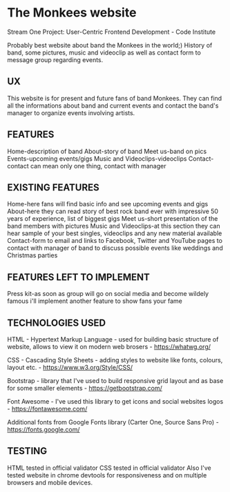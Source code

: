 <!DOCTYPE html>
<html lang="en-GB">
<head>
    <meta charset="UTF-8">
    <meta name="viewport" content="width=device-width, initial-scale=1.0">
    <meta name="author" content="Mateusz Poplewski">
     <link rel="stylesheet" href="https://stackpath.bootstrapcdn.com/bootstrap/3.3.7/css/bootstrap.min.css" type="text/css" />
    <link href="https://fonts.googleapis.com/css?family=Source+Sans+Pro" rel="stylesheet">
    <link href="https://fonts.googleapis.com/css?family=Carter+One&display=swap" rel="stylesheet">
    <link rel="stylesheet" href="https://use.fontawesome.com/releases/v5.8.1/css/all.css" integrity="sha384-50oBUHEmvpQ+1lW4y57PTFmhCaXp0ML5d60M1M7uH2+nqUivzIebhndOJK28anvf" crossorigin="anonymous">
    <link rel="stylesheet" href="https://cdnjs.cloudflare.com/ajax/libs/hover.css/2.1.1/css/hover-min.css" type="text/css" />
    <link rel="stylesheet" href="css/main.css" type="text/css" />
    <title>Monkees - 60 years of experience in rock music events</title>
    



# The Monkees website

Stream One Project: User-Centric Frontend Development - Code Institute

Probably best website about band the Monkees in the world;) History of band, some pictures, music and videoclip as well as contact form to message group regarding events. 

## UX

This website is for present and future fans of band Monkees. 
They can find all the informations about band and current events and contact the band's manager to organize events involving artists.

## FEATURES

Home-description of band
About-story of band
Meet us-band on pics
Events-upcoming events/gigs
Music and Videoclips-videoclips
Contact-contact can mean only one thing, contact with manager

## EXISTING FEATURES

Home-here fans will find basic info and see upcoming events and gigs
About-here they can read story of best rock band ever with impressive 50 years of experience, list of biggest gigs
Meet us-short presentation of the band members with pictures
Music and Videoclips-at this section they can hear sample of your best singles, videoclips and any new material available
Contact-form to email and links to Facebook, Twitter and YouTube pages to contact with manager of band to discuss possible events like weddings and Christmas parties

## FEATURES LEFT TO IMPLEMENT

Press kit-as soon as group will go on social media and become wildely famous i'll implement another feature to show fans your fame

## TECHNOLOGIES USED

HTML - Hypertext Markup Language - used for building basic structure of website, allows to view it on modern web brosers - https://whatwg.org/

CSS - Cascading Style Sheets - adding styles to website like fonts, colours, layout etc. - https://www.w3.org/Style/CSS/

Bootstrap - library that I've used to build responsive grid layout and as base for some smaller elements - https://getbootstrap.com/

Font Awesome - I've used this library to get icons and social websites logos - https://fontawesome.com/

Additional fonts from Google Fonts library (Carter One, Source Sans Pro) - https://fonts.google.com/

## TESTING

HTML tested in official validator
CSS tested in official validator
Also I've tested website in chrome devtools for responsiveness and on multiple browsers and mobile devices. 




